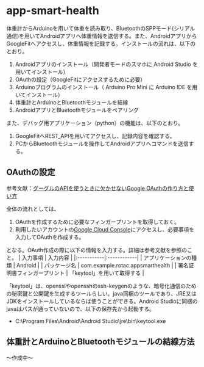 # app-smart-health

体重計からArduinoを用いて体重を読み取り、BluetoothのSPPモード(シリアル通信)を用いてAndroidアプリへ体重情報を送信する。また、AndroidアプリからGoogleFitへアクセスし、体重情報を記録する。インストールの流れは、以下のとおり。

1. Androidアプリのインストール（開発者モードのスマホに Android Studio を用いてインストール）
1. OAuthの設定（GoogleFitにアクセスするために必要）
1. Arduinoプログラムのインストール（ Arduino Pro Mini に Arduino IDE を用いてインストール）
1. 体重計とArduinoとBluetoothモジュールを結線
1. AndroidアプリとBluetoothモジュールをペアリング

また、デバッグ用アプリケーション（python）の機能は、以下のとおり。
1. GoogleFitへREST_APIを用いてアクセスし、記録内容を確認する。
1. PCからBluetoothモジュールを操作してAndroidアプリへコマンドを送信する。

## OAuthの設定
参考文献：[グーグルのAPIを使うときに欠かせないGoogle OAuthの作り方と使い方](http://www.atmarkit.co.jp/ait/articles/1509/15/news017.html)  


全体の流れとしては、
1. OAuthを作成するために必要なフィンガープリントを取得しておく。
1. 利用したいアカウントの[Google Cloud Console](https://console.cloud.google.com/)にアクセスし、必要事項を入力してOAuthを作成する。

となる。OAuth作成の際に以下の情報を入力する。詳細は参考文献を参照のこと。
| 入力事項 | 入力内容 |
|:-----------|:------------|
| アプリケーションの種類 | Android |
| パッケージ名 | com.example.rotac.appsmarthealth |
| 署名証明書フィンガープリント | 「keytool」を用いて取得する |

「keytool」は、opensslやopensshのssh-keygenのような、暗号化通信のための秘密鍵と公開鍵を生成するツールらしい。java同梱のツールであり、JRE又はJDKをインストールしているならば使うことができる。Android Studioに同梱のjavaはパスが通っていないので、以下の保存先から起動する。
* C:\Program Files\Android\Android Studio\jre\bin\keytool.exe

## 体重計とArduinoとBluetoothモジュールの結線方法
～作成中～